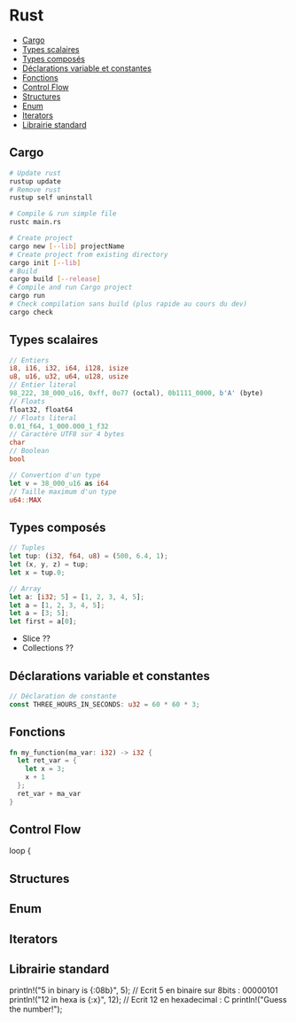 # Rust

* [Cargo](#cargo)
* [Types scalaires](#types-scalaires)
* [Types composés](#types-composés)
* [Déclarations variable et constantes](#déclarations-variable-et-constantes)
* [Fonctions](#fonctions)
* [Control Flow](#control-flow)
* [Structures](#structures)
* [Enum](#enum)
* [Iterators](#iterators)
* [Librairie standard](#librairie-standard)

## Cargo

```bash
# Update rust
rustup update
# Remove rust
rustup self uninstall

# Compile & run simple file
rustc main.rs

# Create project
cargo new [--lib] projectName
# Create project from existing directory
cargo init [--lib]
# Build
cargo build [--release]
# Compile and run Cargo project
cargo run
# Check compilation sans build (plus rapide au cours du dev)
cargo check
```

## Types scalaires

```rust
// Entiers
i8, i16, i32, i64, i128, isize
u8, u16, u32, u64, u128, usize
// Entier literal
98_222, 38_000_u16, 0xff, 0o77 (octal), 0b1111_0000, b'A' (byte)
// Floats
float32, float64
// Floats literal
0.01_f64, 1_000.000_1_f32
// Caractère UTF8 sur 4 bytes
char
// Boolean
bool

// Convertion d'un type
let v = 38_000_u16 as i64
// Taille maximum d'un type
u64::MAX
```

## Types composés

```rust
// Tuples
let tup: (i32, f64, u8) = (500, 6.4, 1);
let (x, y, z) = tup;
let x = tup.0;

// Array
let a: [i32; 5] = [1, 2, 3, 4, 5];
let a = [1, 2, 3, 4, 5];
let a = [3; 5];
let first = a[0];
```

* Slice ??
* Collections ??

## Déclarations variable et constantes

```rust
// Déclaration de constante
const THREE_HOURS_IN_SECONDS: u32 = 60 * 60 * 3;
```

## Fonctions

```rust
fn my_function(ma_var: i32) -> i32 {
  let ret_var = {
    let x = 3;
    x + 1
  };
  ret_var + ma_var
}
```

## Control Flow

loop {

## Structures

## Enum

## Iterators

## Librairie standard

  println!("5 in binary is {:08b}", 5); // Ecrit 5 en binaire sur 8bits : 00000101
  println!("12 in hexa is {:x}", 12); // Ecrit 12 en hexadecimal : C
  println!("Guess the number!");
